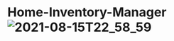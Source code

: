 # Home-Inventory-Manager![2021-08-15T22_58_59](https://user-images.githubusercontent.com/49233625/129487438-9f309f0c-6706-4d23-a3f4-77cdb04bb455.png)
